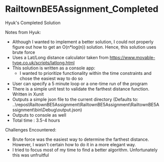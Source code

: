 # RailtownBE5Assignment_Completed
Hyuk's Completed Solution

Notes from Hyuk:

- Although I wanted to implement a better solution, I could not properly figure out how to get an O(n*log(n)) solution. Hence, this solution uses brute force
- Uses a Lat/Long distance calculator taken from https://www.movable-type.co.uk/scripts/latlong.html
- This solution is written as a console app:
   - I wanted to prioritize functionality within the time constraints and chose the easiest way to do so
- User can specify a 5 minute loop or a one-time run of the program
- There is a simple unit test to validate the farthest distance function. Written in Xunit
- Outputs a simple json file to the current directory (Defaults to: ..\repos\RailtownBE5Assignment\RailtownBE5Assignment\RailtownBE5Assignment\bin\Debug\output.json)
- Outputs to console as well
- Total time : 3.5-4 hours


Challenges Encountered:
- Brute force was the easiest way to determine the farthest distance. However, I wasn't certain how to do it in a more elegant way.
- I tried to focus most of my time to find a better algorithm. Unfortunately this was unfruitful
